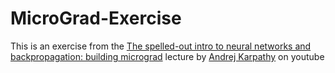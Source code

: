# MicroGrad-Exercise
This is an exercise from the [The spelled-out intro to neural networks and backpropagation: building micrograd](https://www.youtube.com/watch?v=VMj-3S1tku0&t=5444s) lecture by  [Andrej Karpathy](https://github.com/karpathy) on youtube
